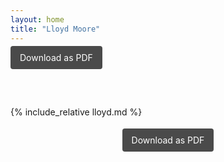 ```yaml
---
layout: home
title: "Lloyd Moore"
---
```


<div style="text-align: left; margin-bottom: 5em;">
  <a href="javascript:window.print()" class="pdf-button" style="padding: 10px 15px; background-color: #4a4a4a; color: white; text-decoration: none; border-radius: 4px;">Download as PDF</a>
</div>

{% include_relative lloyd.md %}

<div style="text-align: center; margin-top: 2em;">
  <a href="javascript:window.print()" class="pdf-button" style="padding: 10px 15px; background-color: #4a4a4a; color: white; text-decoration: none; border-radius: 4px;">Download as PDF</a>
</div>

